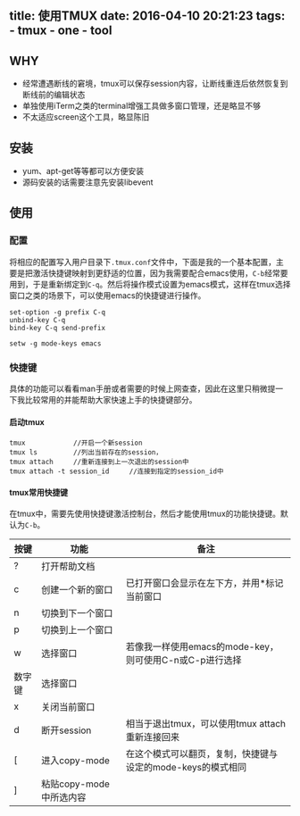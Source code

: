 title: 使用TMUX
date: 2016-04-10 20:21:23
tags:
    - tmux
    - one
    - tool
---

## WHY
* 经常遭遇断线的窘境，tmux可以保存session内容，让断线重连后依然恢复到断线前的编辑状态
* 单独使用iTerm之类的terminal增强工具做多窗口管理，还是略显不够
* 不太适应screen这个工具，略显陈旧

## 安装
* yum、apt-get等等都可以方便安装
* 源码安装的话需要注意先安装libevent

<!-- more -->

## 使用
### 配置
将相应的配置写入用户目录下`.tmux.conf`文件中，下面是我的一个基本配置，主要是把激活快捷键映射到更舒适的位置，因为我需要配合emacs使用，`C-b`经常要用到，于是重新绑定到`C-q`。然后将操作模式设置为emacs模式，这样在tmux选择窗口之类的场景下，可以使用emacs的快捷键进行操作。
```
set-option -g prefix C-q
unbind-key C-q
bind-key C-q send-prefix

setw -g mode-keys emacs
```

### 快捷键

具体的功能可以看看man手册或者需要的时候上网查查，因此在这里只稍微提一下我比较常用的并能帮助大家快速上手的快捷键部分。

#### 启动tmux
```
tmux            //开启一个新session
tmux ls         //列出当前存在的session，
tmux attach     //重新连接到上一次退出的session中
tmux attach -t session_id     //连接到指定的session_id中
```

#### tmux常用快捷键
在tmux中，需要先使用快捷键激活控制台，然后才能使用tmux的功能快捷键。默认为`C-b`。

|按键|功能|备注|
|---|---|---|
|?|打开帮助文档||
|c|创建一个新的窗口|已打开窗口会显示在左下方，并用*标记当前窗口|
|n|切换到下一个窗口||
|p|切换到上一个窗口||
|w|选择窗口|若像我一样使用emacs的mode-key，则可使用C-n或C-p进行选择|
|数字键|选择窗口||
|x|关闭当前窗口||
|d|断开session|相当于退出tmux，可以使用tmux attach重新连接回来|
|[|进入copy-mode|在这个模式可以翻页，复制，快捷键与设定的mode-keys的模式相同|
|]|粘贴copy-mode中所选内容|


